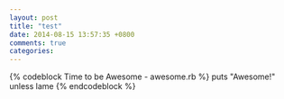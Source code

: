 ```yaml
---
layout: post
title: "test"
date: 2014-08-15 13:57:35 +0800
comments: true
categories: 
---
```

{% codeblock Time to be Awesome - awesome.rb %}
puts "Awesome!" unless lame
{% endcodeblock %}